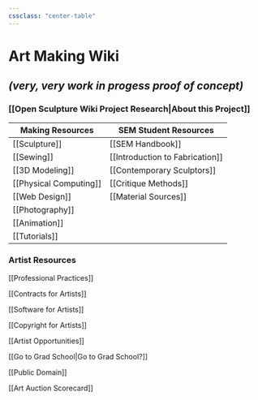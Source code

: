 ```yaml
---
cssclass: "center-table"
---
```

# Art Making Wiki
## *(very, very work in progess proof of concept)* 
### [[Open Sculpture Wiki Project Research|About this Project]]

|Making Resources|SEM Student Resources|
|---|---|
|[[Sculpture]]|[[SEM Handbook]]|
|[[Sewing]]|[[Introduction to Fabrication]]|
|[[3D Modeling]]|[[Contemporary Sculptors]]|
|[[Physical Computing]]|[[Critique Methods]]|
|[[Web Design]]|[[Material Sources]]
|[[Photography]]||
|[[Animation]]||
|[[Tutorials]]||

### Artist Resources

[[Professional Practices]]

[[Contracts for Artists]]

[[Software for Artists]]

[[Copyright for Artists]]

[[Artist Opportunities]]

[[Go to Grad School|Go to Grad School?]]

[[Public Domain]]

[[Art Auction Scorecard]]


